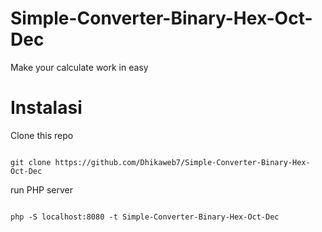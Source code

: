 # Simple-Converter-Binary-Hex-Oct-Dec

Make your calculate work in easy

# Instalasi
Clone this repo

```shell

git clone https://github.com/Dhikaweb7/Simple-Converter-Binary-Hex-Oct-Dec

```

run PHP server

```shell

php -S localhost:8080 -t Simple-Converter-Binary-Hex-Oct-Dec

```
